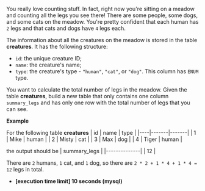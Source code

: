 
You really love counting stuff. In fact, right now you're sitting on a meadow and counting all the legs you see there! There are some people, some dogs, and some cats on the meadow. You're pretty confident that each human has  `2`  legs and that cats and dogs have  `4`  legs each.

The information about all the creatures on the meadow is stored in the table  **creatures**. It has the following structure:

-   `id`: the unique creature ID;
-   `name`: the creature's name;
-   `type`: the creature's type -  `"human"`,  `"cat"`, or  `"dog"`. This column has  `ENUM`  type.

You want to calculate the total number of legs in the meadow. Given the table  **creatures**, build a new table that only contains one column  `summary_legs`  and has only one row with the total number of legs that you can see.

**Example**

For the following table  **creatures**
| id | name  | type  |
|----|-------|-------|
| 1  | Mike  | human |
| 2  | Misty | cat   |
| 3  | Max   | dog   |
| 4  | Tiger | human |

the output should be
| summary_legs |
|--------------|
| 12           |

There are  `2`  humans,  `1`  cat, and  `1`  dog, so there are  `2 * 2 + 1 * 4 + 1 * 4 = 12`  legs in total.

-   **[execution time limit] 10 seconds (mysql)**